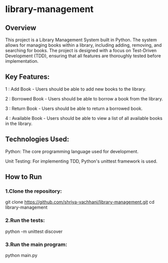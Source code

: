 # library-management

## Overview

This project is a Library Management System built in Python. The system allows for managing books within a library, including adding, removing, and searching for books. The project is designed with a focus on Test-Driven Development (TDD), ensuring that all features are thoroughly tested before implementation.

## Key Features:

1 : Add Book - Users should be able to add new books to the library.

2 : Borrowed Book - Users should be able to borrow a book from the library.

3 : Return Book - Users should be able to return a borrowed book.

4 : Available Book - Users should be able to view a list of all available books in the library.

## Technologies Used:

Python: The core programming language used for development.

Unit Testing: For implementing TDD, Python's unittest framework is used.

## How to Run

### 1.Clone the repository:

git clone https://github.com/shriya-vachhani/library-management.git
cd library-management

### 2.Run the tests:

python -m unittest discover

### 3.Run the main program:

python main.py







